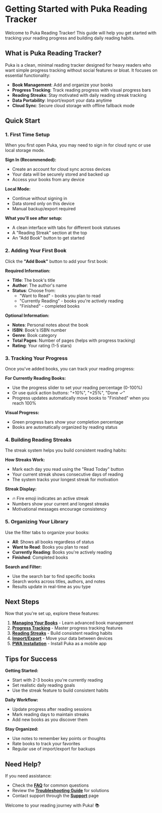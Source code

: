 # Getting Started with Puka Reading Tracker

Welcome to Puka Reading Tracker! This guide will help you get started with tracking your reading progress and building daily reading habits.

## What is Puka Reading Tracker?

Puka is a clean, minimal reading tracker designed for heavy readers who want simple progress tracking without social features or bloat. It focuses on essential functionality:

- **Book Management**: Add and organize your books
- **Progress Tracking**: Track reading progress with visual progress bars
- **Reading Streaks**: Stay motivated with daily reading streak tracking
- **Data Portability**: Import/export your data anytime
- **Cloud Sync**: Secure cloud storage with offline fallback mode

## Quick Start

### 1. First Time Setup

When you first open Puka, you may need to sign in for cloud sync or use local storage mode.

**Sign In (Recommended):**
- Create an account for cloud sync across devices
- Your data will be securely stored and backed up
- Access your books from any device

**Local Mode:**
- Continue without signing in
- Data stored only on this device
- Manual backup/export required

**What you'll see after setup:**
- A clean interface with tabs for different book statuses
- A "Reading Streak" section at the top  
- An "Add Book" button to get started

### 2. Adding Your First Book

Click the **"Add Book"** button to add your first book:

**Required Information:**
- **Title**: The book's title
- **Author**: The author's name
- **Status**: Choose from:
  - "Want to Read" - books you plan to read
  - "Currently Reading" - books you're actively reading
  - "Finished" - completed books

**Optional Information:**
- **Notes**: Personal notes about the book
- **ISBN**: Book's ISBN number
- **Genre**: Book category
- **Total Pages**: Number of pages (helps with progress tracking)
- **Rating**: Your rating (1-5 stars)

### 3. Tracking Your Progress

Once you've added books, you can track your reading progress:

**For Currently Reading Books:**
- Use the progress slider to set your reading percentage (0-100%)
- Or use quick action buttons: "+10%", "+25%", "Done ✓"
- Progress updates automatically move books to "Finished" when you reach 100%

**Visual Progress:**
- Green progress bars show your completion percentage
- Books are automatically organized by reading status

### 4. Building Reading Streaks

The streak system helps you build consistent reading habits:

**How Streaks Work:**
- Mark each day you read using the "Read Today" button
- Your current streak shows consecutive days of reading
- The system tracks your longest streak for motivation

**Streak Display:**
- 🔥 Fire emoji indicates an active streak
- Numbers show your current and longest streaks
- Motivational messages encourage consistency

### 5. Organizing Your Library

Use the filter tabs to organize your books:

- **All**: Shows all books regardless of status
- **Want to Read**: Books you plan to read
- **Currently Reading**: Books you're actively reading
- **Finished**: Completed books

**Search and Filter:**
- Use the search bar to find specific books
- Search works across titles, authors, and notes
- Results update in real-time as you type

## Next Steps

Now that you're set up, explore these features:

1. **[Managing Your Books](managing-books.md)** - Learn advanced book management
2. **[Progress Tracking](progress-tracking.md)** - Master progress tracking features
3. **[Reading Streaks](reading-streaks.md)** - Build consistent reading habits
4. **[Import/Export](import-export.md)** - Move your data between devices
5. **[PWA Installation](pwa-installation.md)** - Install Puka as a mobile app

## Tips for Success

**Getting Started:**
- Start with 2-3 books you're currently reading
- Set realistic daily reading goals
- Use the streak feature to build consistent habits

**Daily Workflow:**
- Update progress after reading sessions
- Mark reading days to maintain streaks
- Add new books as you discover them

**Stay Organized:**
- Use notes to remember key points or thoughts
- Rate books to track your favorites
- Regular use of import/export for backups

## Need Help?

If you need assistance:
- Check the **[FAQ](../faq.md)** for common questions
- Review the **[Troubleshooting Guide](../troubleshooting.md)** for solutions
- Contact support through the **[Support](../support.md)** page

Welcome to your reading journey with Puka! 📚